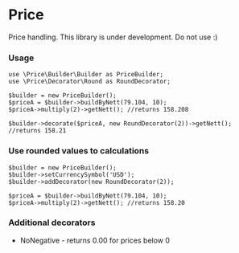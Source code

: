 Price
===========

Price handling. This library is under development. Do not use :)

### Usage
```
use \Price\Builder\Builder as PriceBuilder;
use \Price\Decorator\Round as RoundDecorator;

$builder = new PriceBuilder();
$priceA = $builder->buildByNett(79.104, 10);
$priceA->multiply(2)->getNett(); //returns 158.208

$builder->decorate($priceA, new RoundDecorator(2))->getNett(); //returns 158.21
```

### Use rounded values to calculations
```
$builder = new PriceBuilder();
$builder->setCurrencySymbol('USD');
$builder->addDecorator(new RoundDecorator(2));

$priceA = $builder->buildByNett(79.104, 10);
$priceA->multiply(2)->getNett(); //returns 158.20
```

### Additional decorators
* NoNegative - returns 0.00 for prices below 0